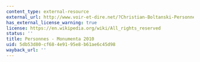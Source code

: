 ```yaml
---
content_type: external-resource
external_url: http://www.voir-et-dire.net/?Christian-Boltanski-Personnes-Monumenta-2010
has_external_license_warning: true
license: https://en.wikipedia.org/wiki/All_rights_reserved
status: ''
title: Personnes - Monumenta 2010
uid: 5db53d80-cf68-4e91-95e8-b61ae6c45d98
wayback_url: ''
---
```

